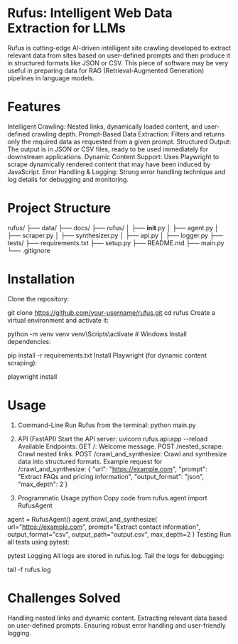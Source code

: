 # Rufus: Intelligent Web Data Extraction for LLMs
Rufus is cutting-edge AI-driven intelligent site crawling developed to extract relevant data from sites based on user-defined prompts and then produce it in structured formats like JSON or CSV. This piece of software may be very useful in preparing data for RAG (Retrieval-Augmented Generation) pipelines in language models.

# Features
Intelligent Crawling: Nested links, dynamically loaded content, and user-defined crawling depth.
Prompt-Based Data Extraction: Filters and returns only the required data as requested from a given prompt.
Structured Output: The output is in JSON or CSV files, ready to be used immediately for downstream applications.
Dynamic Content Support: Uses Playwright to scrape dynamically rendered content that may have been induced by JavaScript.
Error Handling & Logging: Strong error handling technique and log details for debugging and monitoring.

# Project Structure
rufus/
├── data/
├── docs/
├── rufus/
│   ├── __init__.py
│   ├── agent.py
│   ├── scraper.py
│   ├── synthesizer.py
│   ├── api.py
│   ├── logger.py
├── tests/
├── requirements.txt
├── setup.py
├── README.md
├── main.py
└── .gitignore

# Installation
Clone the repository:


git clone https://github.com/your-username/rufus.git
cd rufus
Create a virtual environment and activate it:


python -m venv venv
venv\Scripts\activate  # Windows
Install dependencies:


pip install -r requirements.txt
Install Playwright (for dynamic content scraping):


playwright install


# Usage
1. Command-Line
Run Rufus from the terminal:
python main.py

3. API (FastAPI)
Start the API server:
uvicorn rufus.api:app --reload
Available Endpoints:
GET /: Welcome message.
POST /nested_scrape: Crawl nested links.
POST /crawl_and_synthesize: Crawl and synthesize data into structured formats.
Example request for /crawl_and_synthesize:
{
  "url": "https://example.com",
  "prompt": "Extract FAQs and pricing information",
  "output_format": "json",
  "max_depth": 2
}
3. Programmatic Usage
python
Copy code
from rufus.agent import RufusAgent

agent = RufusAgent()
agent.crawl_and_synthesize(
    url="https://example.com",
    prompt="Extract contact information",
    output_format="csv",
    output_path="output.csv",
    max_depth=2
)
Testing
Run all tests using pytest:

pytest
Logging
All logs are stored in rufus.log. Tail the logs for debugging:

tail -f rufus.log

# Challenges Solved
Handling nested links and dynamic content.
Extracting relevant data based on user-defined prompts.
Ensuring robust error handling and user-friendly logging.

